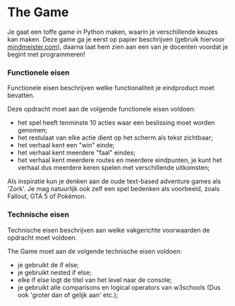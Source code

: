 # The Game
Je gaat een toffe game in Python maken, waarin je verschillende keuzes kan maken. Deze game ga je eerst op papier beschrijven (gebruik hiervoor [mindmeister.com](https://www.mindmeister.com)), daarna laat hem zien aan een van je docenten voordat je begint met programmeren!

### Functionele eisen
Functionele eisen beschrijven welke functionaliteit je eindproduct moet bevatten. 

Deze opdracht moet aan de volgende functionele eisen voldoen:
* het spel heeft tenminste 10 acties waar een beslissing moet worden genomen;
* het restulaat van elke actie dient op het scherm als tekst zichtbaar;
* het verhaal kent een "win" einde;
* het verhaal kent meerdere "faal" eindes;
* het verhaal kent meerdere routes en meerdere eindpunten, je kunt het verhaal dus meerdere keren spelen met verschillende uitkomsten;

Als inspiratie kun je denken aan de oude text-based adventure games als 'Zork'. Je mag natuurlijk ook zelf een spel bedenken als voorbeeld, zoals Fallout, GTA 5 of Pokémon.

### Technische eisen
Technische eisen beschrijven aan welke vakgerichte voorwaarden de opdracht moet voldoen. 

The Game moet aan de volgende technische eisen voldoen:
* je gebruikt de if else;
* je gebruikt nested if else;
* elke if else logt de titel van het level naar de console;
* je gebruikt alle comparisons en logical operators van w3schools (Dus ook 'groter dan of gelijk aan' etc.);

